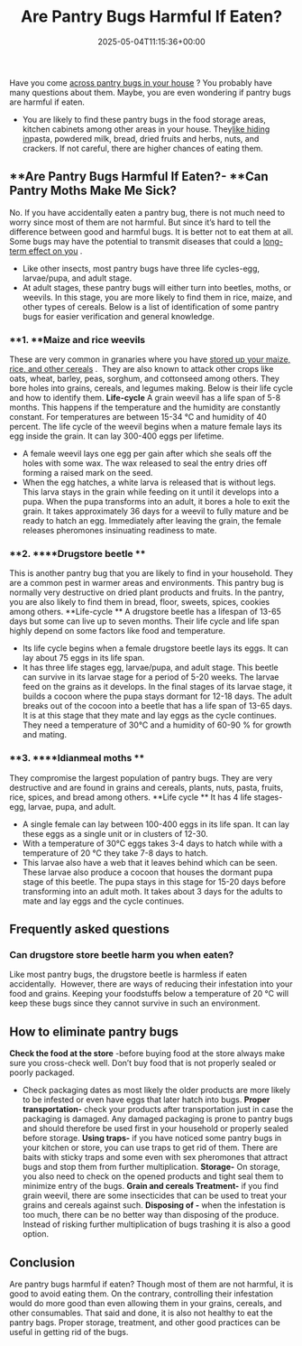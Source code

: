 ﻿---
layout: post
title: Are Pantry Bugs Harmful If Eaten?
date: '2025-05-04T11:15:36+00:00'
categories:
- Guide
- Moths
tags: []
slug: /are-pantry-bugs-harmful-if-eaten/
lastmod: 2025-05-07T12:21:23+03:00
---

Have you come
[across pantry bugs in your house](https://pestpolicy.com/how-long-do-pantry-bugs-live/)
? You probably have many questions about them. Maybe, you are even wondering if pantry bugs are harmful if eaten.
- You are likely to find these pantry bugs in the food storage areas, kitchen cabinets among other areas in your house. They[like hiding in](https://pestpolicy.com/what-causes-pantry-bugs/)pasta, powdered milk, bread, dried fruits and herbs, nuts, and crackers.
If not careful, there are higher chances of eating them.
## **Are Pantry Bugs Harmful If Eaten?- **Can Pantry Moths Make Me Sick?
No. If you have accidentally eaten a pantry bug, there is not much need to worry since most of them are not harmful.
But since it’s hard to tell the difference between good and harmful bugs. It is better not to eat them at all. Some bugs may have the potential to transmit diseases that could a
[long-term effect on you](https://pestpolicy.com/how-long-do-pantry-bugs-live/)
.
- Like other insects, most pantry bugs have three life cycles-egg, larvae/pupa, and adult stage.
- At adult stages, these pantry bugs will either turn into beetles, moths, or weevils. In this stage, you are more likely to find them in rice, maize, and other types of cereals.
Below is a list of identification of some pantry bugs for easier verification and general knowledge.
### **1. ****Maize and rice weevils**
These are very common in granaries where you have
[stored up your maize, rice, and other cereals](https://pestpolicy.com/should-i-throw-out-flour-with-weevils/)
.  They are also known to attack other crops like oats, wheat, barley, peas, sorghum, and cottonseed among others.
They bore holes into grains, cereals, and legumes making. Below is their life cycle and how to identify them.
**Life-cycle**
A grain weevil has a life span of 5-8 months. This happens if the temperature and the humidity are constantly constant. For temperatures are between 15-34 °C and humidity of 40 percent.
The life cycle of the weevil begins when a mature female lays its egg inside the grain. It can lay 300-400 eggs per lifetime.
- A female weevil lays one egg per gain after which she seals off the holes with some wax. The wax released to seal the entry dries off forming a raised mark on the seed.
- When the egg hatches, a white larva is released that is without legs. This larva stays in the grain while feeding on it until it develops into a pupa.
When the pupa transforms into an adult, it bores a hole to exit the grain. It takes approximately 36 days for a weevil to fully mature and be ready to hatch an egg.
Immediately after leaving the grain, the female releases pheromones insinuating readiness to mate.
### **2. ****Drugstore beetle **
This is another pantry bug that you are likely to find in your household. They are a common pest in warmer areas and environments.
This pantry bug is normally very destructive on dried plant products and fruits. In the pantry, you are also likely to find them in bread, floor, sweets, spices, cookies among others.
**Life-cycle **
A drugstore beetle has a lifespan of 13-65 days but some can live up to seven months. Their life cycle and life span highly depend on some factors like food and temperature.
- Its life cycle begins when a female drugstore beetle lays its eggs. It can lay about 75 eggs in its life span.
- It has three life stages egg, larvae/pupa, and adult stage. This beetle can survive in its larvae stage for a period of 5-20 weeks. The larvae feed on the grains as it develops.
In the final stages of its larvae stage, it builds a cocoon where the pupa stays dormant for 12-18 days.
The adult breaks out of the cocoon into a beetle that has a life span of 13-65 days. It is at this stage that they mate and lay eggs as the cycle continues.
They need a temperature of 30°C and a humidity of 60-90 % for growth and mating.
### **3. ****Idianmeal moths **
They compromise the largest population of pantry bugs. They are very destructive and are found in grains and cereals, plants, nuts, pasta, fruits, rice, spices, and bread among others.
**Life cycle **
It has 4 life stages-egg, larvae, pupa, and adult.
- A single female can lay between 100-400 eggs in its life span. It can lay these eggs as a single unit or in clusters of 12-30.
- With a temperature of 30°C eggs takes 3-4 days to hatch while with a temperature of 20 °C they take 7-8 days to hatch.
- This larvae also have a web that it leaves behind which can be seen. These larvae also produce a cocoon that houses the dormant pupa stage of this beetle.
The pupa stays in this stage for 15-20 days before transforming into an adult moth.
It takes about 3 days for the adults to mate and lay eggs and the cycle continues.
## Frequently asked questions
### **Can drugstore store beetle harm you when eaten?**
Like most pantry bugs, the drugstore beetle is harmless if eaten accidentally.  However, there are ways of reducing their infestation into your food and grains.
Keeping your foodstuffs below a temperature of 20 °C will keep these bugs since they cannot survive in such an environment.
## **How to eliminate pantry bugs**
**Check the food at the store**
-before buying food at the store always make sure you cross-check well. Don’t buy food that is not properly sealed or poorly packaged.
- Check packaging dates as most likely the older products are more likely to be infested or even have eggs that later hatch into bugs.
**Proper transportation-**
check your products after transportation just in case the packaging is damaged. Any damaged packaging is prone to pantry bugs and should therefore be used first in your household or properly sealed before storage.
**Using traps-**
if you have noticed some pantry bugs in your kitchen or store, you can use traps to get rid of them. There are baits with sticky traps and some even with sex pheromones that attract bugs and stop them from further multiplication.
**Storage-**
On storage, you also need to check on the opened products and tight seal them to minimize entry of the bugs.
**Grain and cereals Treatment-**
if you find grain weevil, there are some insecticides that can be used to treat your grains and cereals against such.
**Disposing of -**
when the infestation is too much, there can be no better way than disposing of the produce. Instead of risking further multiplication of bugs trashing it is also a good option.
## Conclusion
Are pantry bugs harmful if eaten? Though most of them are not harmful, it is good to avoid eating them. On the contrary, controlling their infestation would do more good than even allowing them in your grains, cereals, and other consumables.
That said and done, it is also not healthy to eat the pantry bags. Proper storage, treatment, and other good practices can be useful in getting rid of the bugs.